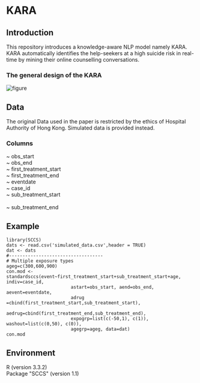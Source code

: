 # KARA

## Introduction

This repository introduces a knowledge-aware NLP model namely KARA. KARA automatically identifies the help-seekers at a high suicide risk in real-time by mining their online counselling conversations.

### The general design of the KARA
![figure](https://github.com/zhongzhixu/OpenUp/blob/design.png)

## Data
The original Data used in the paper is restricted by the ethics of Hospital Authority of Hong Kong. Simulated data is provided instead.
### Columns </br>
~ obs_start</br>
~	obs_end</br>
~ first_treatment_start</br>
~ first_treatment_end</br>
~ eventdate</br>
~ case_id</br>
~	sub_treatment_start</br>	
~ sub_treatment_end</br>

## Example
```
library(SCCS)
dats <- read.csv('simulated_data.csv',header = TRUE)
dat <- dats
#-----------------------------------
# Multiple exposure types
ageg=c(300,600,900)
con.mod <- standardsccs(event~first_treatment_start+sub_treatment_start+age, indiv=case_id,
                        astart=obs_start, aend=obs_end, aevent=eventdate,
                        adrug =cbind(first_treatment_start,sub_treatment_start),
                        aedrug=cbind(first_treatment_end,sub_treatment_end),
                        expogrp=list(c(-50,1), c(1)), washout=list(c(0,50), c(0)),
                        agegrp=ageg, data=dat)
con.mod
```
## Environment
R (version 3.3.2)</br>
Package "SCCS" (version 1.1)



